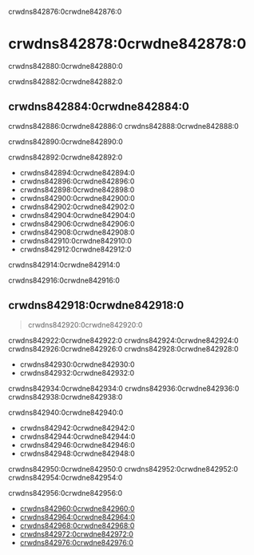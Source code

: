 crwdns842876:0crwdne842876:0
# crwdns842878:0crwdne842878:0

crwdns842880:0crwdne842880:0

crwdns842882:0crwdne842882:0
## crwdns842884:0crwdne842884:0

crwdns842886:0crwdne842886:0 crwdns842888:0crwdne842888:0

crwdns842890:0crwdne842890:0

crwdns842892:0crwdne842892:0

* crwdns842894:0crwdne842894:0
* crwdns842896:0crwdne842896:0
* crwdns842898:0crwdne842898:0
* crwdns842900:0crwdne842900:0
* crwdns842902:0crwdne842902:0
* crwdns842904:0crwdne842904:0
* crwdns842906:0crwdne842906:0
* crwdns842908:0crwdne842908:0
* crwdns842910:0crwdne842910:0
* crwdns842912:0crwdne842912:0

crwdns842914:0crwdne842914:0

crwdns842916:0crwdne842916:0
## crwdns842918:0crwdne842918:0

> crwdns842920:0crwdne842920:0

crwdns842922:0crwdne842922:0 crwdns842924:0crwdne842924:0 crwdns842926:0crwdne842926:0 crwdns842928:0crwdne842928:0
* crwdns842930:0crwdne842930:0
* crwdns842932:0crwdne842932:0

crwdns842934:0crwdne842934:0 crwdns842936:0crwdne842936:0 crwdns842938:0crwdne842938:0

crwdns842940:0crwdne842940:0
* crwdns842942:0crwdne842942:0
* crwdns842944:0crwdne842944:0
* crwdns842946:0crwdne842946:0
* crwdns842948:0crwdne842948:0

crwdns842950:0crwdne842950:0 crwdns842952:0crwdne842952:0 crwdns842954:0crwdne842954:0

crwdns842956:0crwdne842956:0
- [crwdns842960:0crwdne842960:0](crwdns842958:0crwdne842958:0)
- [crwdns842964:0crwdne842964:0](crwdns842962:0crwdne842962:0)
- [crwdns842968:0crwdne842968:0](crwdns842966:0crwdne842966:0)
- [crwdns842972:0crwdne842972:0](crwdns842970:0crwdne842970:0)
- [crwdns842976:0crwdne842976:0](crwdns842974:0crwdne842974:0)
